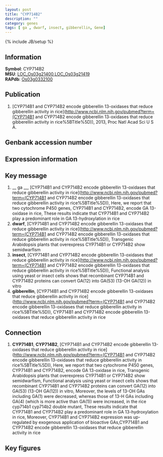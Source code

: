 ```yaml
---
layout: post
title: "CYP714B2"
description: ""
category: genes
tags: [ ga , dwarf, insect, gibberellin, Gene]
---
```

{% include JB/setup %}

## Information
__Symbol__: CYP714B2  
__MSU__: [LOC_Os03g21400](http://rice.plantbiology.msu.edu/cgi-bin/ORF_infopage.cgi?orf=LOC_Os03g21400),[LOC_Os03g21419](http://rice.plantbiology.msu.edu/cgi-bin/ORF_infopage.cgi?orf=LOC_Os03g21419)  
__RAPdb__: [Os03g0332100](http://rapdb.dna.affrc.go.jp/viewer/gbrowse_details/irgsp1?name=Os03g0332100)  

## Publication
1. [CYP714B1 and CYP714B2 encode gibberellin 13-oxidases that reduce gibberellin activity in rice](http://www.ncbi.nlm.nih.gov/pubmed?term=(CYP714B1 and CYP714B2 encode gibberellin 13-oxidases that reduce gibberellin activity in rice%5BTitle%5D)), 2013, Proc Natl Acad Sci U S A.

## Genbank accession number

## Expression information

## Key message
1. __ ga __, [CYP714B1 and CYP714B2 encode gibberellin 13-oxidases that reduce gibberellin activity in rice](http://www.ncbi.nlm.nih.gov/pubmed?term=(CYP714B1 and CYP714B2 encode gibberellin 13-oxidases that reduce gibberellin activity in rice%5BTitle%5D)),  Here, we report that two cytochrome P450 genes, CYP714B1 and CYP714B2, encode GA 13-oxidase in rice, These results indicate that CYP714B1 and CYP714B2 play a predominant role in GA 13-hydroxylation in rice
2. __dwarf__, [CYP714B1 and CYP714B2 encode gibberellin 13-oxidases that reduce gibberellin activity in rice](http://www.ncbi.nlm.nih.gov/pubmed?term=(CYP714B1 and CYP714B2 encode gibberellin 13-oxidases that reduce gibberellin activity in rice%5BTitle%5D)),  Transgenic Arabidopsis plants that overexpress CYP714B1 or CYP714B2 show semidwarfism
3. __insect__, [CYP714B1 and CYP714B2 encode gibberellin 13-oxidases that reduce gibberellin activity in rice](http://www.ncbi.nlm.nih.gov/pubmed?term=(CYP714B1 and CYP714B2 encode gibberellin 13-oxidases that reduce gibberellin activity in rice%5BTitle%5D)),  Functional analysis using yeast or insect cells shows that recombinant CYP714B1 and CYP714B2 proteins can convert GA(12) into GA(53) (13-OH GA(12)) in vitro
4. __gibberellin__, [CYP714B1 and CYP714B2 encode gibberellin 13-oxidases that reduce gibberellin activity in rice](http://www.ncbi.nlm.nih.gov/pubmed?term=(CYP714B1 and CYP714B2 encode gibberellin 13-oxidases that reduce gibberellin activity in rice%5BTitle%5D)), CYP714B1 and CYP714B2 encode gibberellin 13-oxidases that reduce gibberellin activity in rice

## Connection
1. __CYP714B1__, __CYP714B2__, [CYP714B1 and CYP714B2 encode gibberellin 13-oxidases that reduce gibberellin activity in rice](http://www.ncbi.nlm.nih.gov/pubmed?term=(CYP714B1 and CYP714B2 encode gibberellin 13-oxidases that reduce gibberellin activity in rice%5BTitle%5D)),  Here, we report that two cytochrome P450 genes, CYP714B1 and CYP714B2, encode GA 13-oxidase in rice, Transgenic Arabidopsis plants that overexpress CYP714B1 or CYP714B2 show semidwarfism, Functional analysis using yeast or insect cells shows that recombinant CYP714B1 and CYP714B2 proteins can convert GA(12) into GA(53) (13-OH GA(12)) in vitro, Moreover, the levels of 13-OH GAs including GA(1) were decreased, whereas those of 13-H GAs including GA(4) (which is more active than GA(1)) were increased, in the rice cyp714b1 cyp714b2 double mutant, These results indicate that CYP714B1 and CYP714B2 play a predominant role in GA 13-hydroxylation in rice, Moreover, CYP714B1 and CYP714B2 expression was up-regulated by exogenous application of bioactive GAs,CYP714B1 and CYP714B2 encode gibberellin 13-oxidases that reduce gibberellin activity in rice

## Key figures


